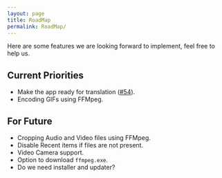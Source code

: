 ```yaml
---
layout: page
title: RoadMap
permalink: RoadMap/
---
```


Here are some features we are looking forward to implement, feel free to help us.

## Current Priorities
- Make the app ready for translation ([#54](https://github.com/MathewSachin/Captura/pull/54)).
- Encoding GIFs using FFMpeg.

## For Future
- Cropping Audio and Video files using FFMpeg.
- Disable Recent items if files are not present.
- Video Camera support.
- Option to download `ffmpeg.exe`.
- Do we need installer and updater?